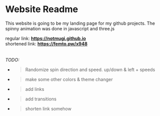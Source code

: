 # Website Readme

This website is going to be my landing page for my github projects. The spinny animation was done in javascript and three.js

regular link:   <b>https://notmugi.github.io</b>
</br>
shortened link: <b>https://femto.pw/x948</b>
</br></br></br>
<i>TODO:</i>
- > Randomize spin direction and speed. up/down & left + speeds
- > make some other colors & theme changer
- > add links
- > add transitions
- > shorten link somehow

